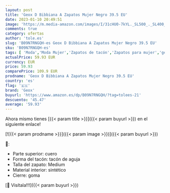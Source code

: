 ```yaml
---
layout: post
title: 'Geox D Bibbiana A Zapatos Mujer Negro 39.5 EU'
date: 2023-01-10 20:49:51
image: 'https://m.media-amazon.com/images/I/31cHU0-7kYL._SL500_._SL400_.jpg'
comments: true
category: ofertas
author: 'tole.es'
slug: 'B09N7RNGQH-es Geox D Bibbiana A Zapatos Mujer Negro 39.5 EU'
sku: 'B09N7RNGQH-es'
tags: [ 'Moda','Moda Mujer','Zapatos de tacón','Zapatos para mujer','geox','zapatos','🇪🇸', ]
actualPrice: 59.93 EUR
currency: EUR
price: 59.93
comparePrice: 109.9 EUR
prodname: 'Geox D Bibbiana A Zapatos Mujer Negro 39.5 EU'
country: 'es'
flag: '🇪🇸'
brand: 'Geox'
buyurl: 'https://www.amazon.es/dp/B09N7RNGQH/?tag=tolees-21'
descuento: '45.47'
average: '59.93'
---
```


Ahora mismo tienes [{{< param title >}}]({{< param buyurl >}}) en el siguiente enlace!

[![{{< param prodname >}}]({{< param image >}})]({{< param buyurl >}})

🔎:

- Parte superior: cuero
- Forma del tacón: tacón de aguja
- Talla del zapato: Medium
- Material interior: sintético
- Cierre: goma

[🛒 Visítala!!!]({{< param buyurl >}})
